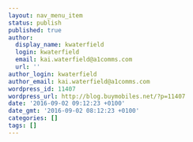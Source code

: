 ```yaml
---
layout: nav_menu_item
status: publish
published: true
author:
  display_name: kwaterfield
  login: kwaterfield
  email: kai.waterfield@a1comms.com
  url: ''
author_login: kwaterfield
author_email: kai.waterfield@a1comms.com
wordpress_id: 11407
wordpress_url: http://blog.buymobiles.net/?p=11407
date: '2016-09-02 09:12:23 +0100'
date_gmt: '2016-09-02 08:12:23 +0100'
categories: []
tags: []
---
```


